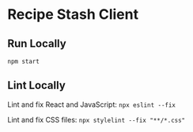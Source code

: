 # Recipe Stash Client

## Run Locally

`npm start`

## Lint Locally

Lint and fix React and JavaScript: `npx eslint --fix`

Lint and fix CSS files: `npx stylelint --fix "**/*.css"`
